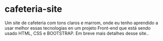 # cafeteria-site
Um site de cafeteria com tons claros e marrom, onde eu tenho aprendido a usar melhor essas tecnologias en um projeto Front-end que está sendo usado HTML, CSS e BOOTSTRAP. Em breve mais detalhes desse site..
